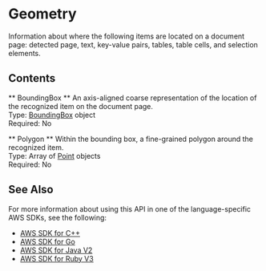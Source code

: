 # Geometry<a name="API_Geometry"></a>

Information about where the following items are located on a document page: detected page, text, key\-value pairs, tables, table cells, and selection elements\.

## Contents<a name="API_Geometry_Contents"></a>

 ** BoundingBox **   <a name="Textract-Type-Geometry-BoundingBox"></a>
An axis\-aligned coarse representation of the location of the recognized item on the document page\.  
Type: [BoundingBox](API_BoundingBox.md) object  
Required: No

 ** Polygon **   <a name="Textract-Type-Geometry-Polygon"></a>
Within the bounding box, a fine\-grained polygon around the recognized item\.  
Type: Array of [Point](API_Point.md) objects  
Required: No

## See Also<a name="API_Geometry_SeeAlso"></a>

For more information about using this API in one of the language\-specific AWS SDKs, see the following:
+  [AWS SDK for C\+\+](https://docs.aws.amazon.com/goto/SdkForCpp/textract-2018-06-27/Geometry) 
+  [AWS SDK for Go](https://docs.aws.amazon.com/goto/SdkForGoV1/textract-2018-06-27/Geometry) 
+  [AWS SDK for Java V2](https://docs.aws.amazon.com/goto/SdkForJavaV2/textract-2018-06-27/Geometry) 
+  [AWS SDK for Ruby V3](https://docs.aws.amazon.com/goto/SdkForRubyV3/textract-2018-06-27/Geometry) 